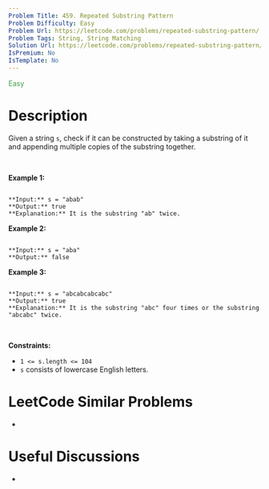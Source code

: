```yaml
---
Problem Title: 459. Repeated Substring Pattern
Problem Difficulty: Easy
Problem Url: https://leetcode.com/problems/repeated-substring-pattern/
Problem Tags: String, String Matching
Solution Url: https://leetcode.com/problems/repeated-substring-pattern/solution/
IsPremium: No
IsTemplate: No
---
```


<span style="color: rgb(67, 160, 71);">Easy</span>

# Description

Given a string `s`, check if it can be constructed by taking a substring of it and appending multiple copies of the substring together.


 


**Example 1:**



```

**Input:** s = "abab"
**Output:** true
**Explanation:** It is the substring "ab" twice.

```

**Example 2:**



```

**Input:** s = "aba"
**Output:** false

```

**Example 3:**



```

**Input:** s = "abcabcabcabc"
**Output:** true
**Explanation:** It is the substring "abc" four times or the substring "abcabc" twice.

```

 


**Constraints:**


* `1 <= s.length <= 104`
* `s` consists of lowercase English letters.




# LeetCode Similar Problems

- []()

# Useful Discussions

- []()
